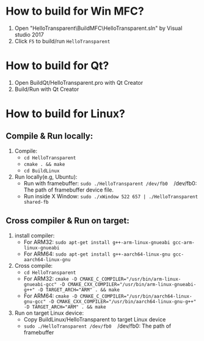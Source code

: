 # How to build for Win MFC?
1. Open "HelloTransparent\BuildMFC\HelloTransparent.sln" by Visual studio 2017
2. Click `F5` to build/run `HelloTransparent`

# How to build for Qt?
1. Open BuildQt/HelloTransparent.pro with Qt Creator
2. Build/Run with Qt Creator

# How to build for Linux?
## Compile & Run locally:
1. Compile:
    - `cd HelloTransparent`
    - `cmake . && make`
    - `cd BuildLinux`
2. Run locally(e.g, Ubuntu):
    - Run with framebuffer: `sudo ./HelloTransparent /dev/fb0`&nbsp;&nbsp;&nbsp;&nbsp;/dev/fb0: The path of framebuffer device file.
    - Run inside X Window: `sudo ./xWindow 522 657 | ./HelloTransparent shared-fb`

## Cross compiler & Run on target:
1. install compiler:
    - For ARM32: `sudo apt-get install g++-arm-linux-gnueabi gcc-arm-linux-gnueabi`
    - For ARM64: `sudo apt-get install g++-aarch64-linux-gnu gcc-aarch64-linux-gnu`
2. Cross compile:
    - `cd HelloTransparent`
    - For ARM32: `cmake -D CMAKE_C_COMPILER="/usr/bin/arm-linux-gnueabi-gcc" -D CMAKE_CXX_COMPILER="/usr/bin/arm-linux-gnueabi-g++" -D TARGET_ARCH="ARM" . && make`
    - For ARM64: `cmake -D CMAKE_C_COMPILER="/usr/bin/aarch64-linux-gnu-gcc" -D CMAKE_CXX_COMPILER="/usr/bin/aarch64-linux-gnu-g++" -D TARGET_ARCH="ARM" . && make`
3. Run on target Linux device:
    - Copy BuildLinux/HelloTransparent to target Linux device
    - `sudo ./HelloTransparent /dev/fb0`&nbsp;&nbsp;&nbsp;&nbsp;/dev/fb0: The path of framebuffer
